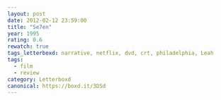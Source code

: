 ```yaml
---
layout: post 
date: 2012-02-12 23:59:00
title: "Se7en"
year: 1995
rating: 0.6
rewatch: true
tags_letterboxd: narrative, netflix, dvd, crt, philadelphia, Leah
tags:
  - film
  - review
category: Letterboxd
canonical: https://boxd.it/3DSd
---
```


